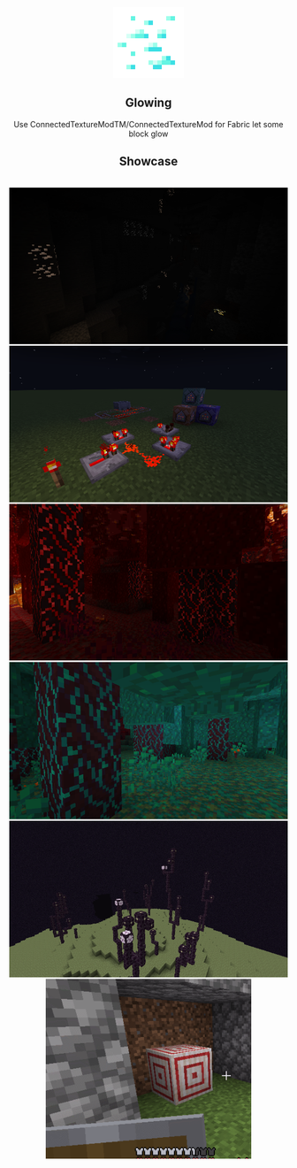 <div align=center>
    <img src="./pack.png" width="128">
    <h2>Glowing</h2>
    Use ConnectedTextureModTM/ConnectedTextureMod for Fabric let some block glow
    <h2>Showcase</h2>
<br/>
  <img src="https://raw.githubusercontent.com/7777777-4547/Glowing-CTM/img/img/2022-07-06_17.23.51.png">
<br/>
  <img src="https://raw.githubusercontent.com/7777777-4547/Glowing-CTM/img/img/2022-01-18_14.44.13.png">
<br/>
  <img src="https://raw.githubusercontent.com/7777777-4547/Glowing-CTM/img/img/2021-12-30_20.18.06.png">
<br/>
  <img src="https://raw.githubusercontent.com/7777777-4547/Glowing-CTM/img/img/2022-01-18_14.55.21.png">
<br/>
  <img src="https://raw.githubusercontent.com/7777777-4547/Glowing-CTM/img/img/2022-01-01_19.40.22.png">
<br/>
  <img src="https://raw.githubusercontent.com/7777777-4547/Glowing-CTM/img/img/GIF 2022-4-16 23-09-59.gif" height="325">
</div>